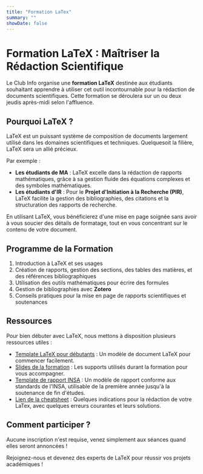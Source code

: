 ```yaml
---
title: "Formation LaTex"
summary: ""
showDate: false
---
```


# Formation LaTeX : Maîtriser la Rédaction Scientifique

Le Club Info organise une **formation LaTeX** destinée aux étudiants souhaitant apprendre à utiliser cet outil incontournable pour la rédaction de documents scientifiques. Cette formation se déroulera sur un ou deux jeudis après-midi selon l'affluence.

## Pourquoi LaTeX ?

LaTeX est un puissant système de composition de documents largement utilisé dans les domaines scientifiques et techniques. Quelquesoit la filière, LaTeX sera un allié précieux.

Par exemple  :

- **Les étudiants de MA** : LaTeX excelle dans la rédaction de rapports mathématiques, grâce à sa gestion fluide des équations complexes et des symboles mathématiques.
- **Les étudiants d'IR** : Pour le **Projet d'Initiation à la Recherche (PIR)**, LaTeX facilite la gestion des bibliographies, des citations et la structuration des rapports de recherche.

En utilisant LaTeX, vous bénéficierez d'une mise en page soignée sans avoir à vous soucier des détails de formatage, tout en vous concentrant sur le contenu de votre document.

## Programme de la Formation

1. Introduction à LaTeX et ses usages
2. Création de rapports, gestion des sections, des tables des matières, et des références bibliographiques
3. Utilisation des outils mathématiques pour écrire des formules
4. Gestion de bibliographies avec **Zotero**
5. Conseils pratiques pour la mise en page de rapports scientifiques et soutenances

## Ressources

Pour bien débuter avec LaTeX, nous mettons à disposition plusieurs ressources utiles :

- [Template LaTeX pour débutants](https://github.com/ClubInfoInsaT/formation-latex/blob/main/support_formation_latex.pdf) : Un modèle de document LaTeX pour commencer facilement.
- [Slides de la formation](https://github.com/ClubInfoInsaT/formation-latex/) : Les supports utilisés durant la formation pour vous accompagner.
- [Template de rapport INSA](https://clubinfo.insat.fr/projets/latex/) : Un modèle de rapport conforme aux standards de l'INSA, utilisable de la première année jusqu'à la soutenance de fin d'études.
- [Lien de la cheatsheet](https://github.com/ClubInfoInsaT/formation-latex/blob/main/formation_latex_cheatsheets.pdf) : Quelques indications pour la rédaction de votre LaTex, avec quelques erreurs courantes et leurs solutions.

## Comment participer ?

Aucune inscription n'est requise, venez simplement aux séances quand elles seront annoncées !

Rejoignez-nous et devenez des experts de LaTeX pour réussir vos projets académiques !